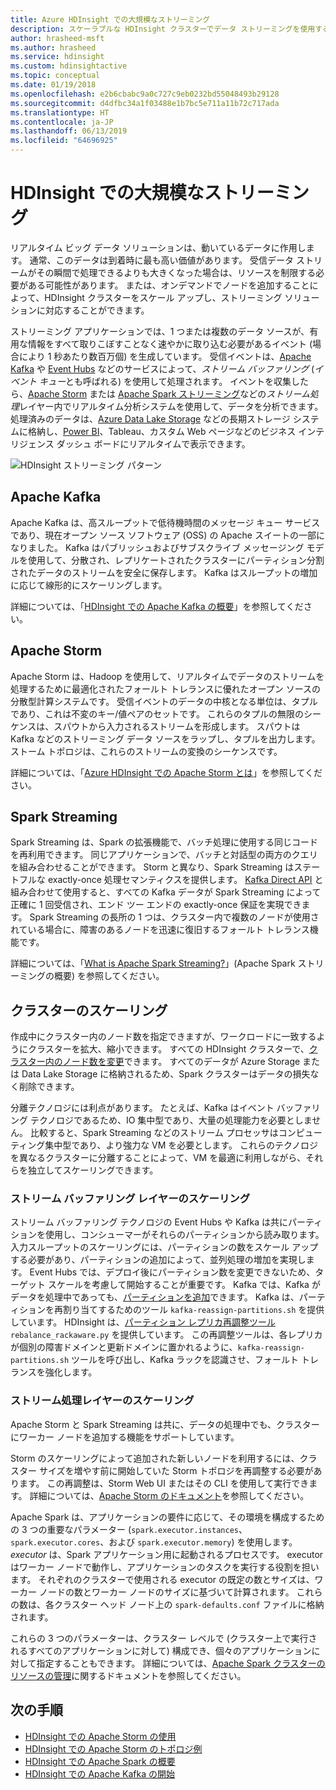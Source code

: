 ```yaml
---
title: Azure HDInsight での大規模なストリーミング
description: スケーラブルな HDInsight クラスターでデータ ストリーミングを使用する方法。
author: hrasheed-msft
ms.author: hrasheed
ms.service: hdinsight
ms.custom: hdinsightactive
ms.topic: conceptual
ms.date: 01/19/2018
ms.openlocfilehash: e2b6cbabc9a0c727c9eb0232bd55048493b29128
ms.sourcegitcommit: d4dfbc34a1f03488e1b7bc5e711a11b72c717ada
ms.translationtype: HT
ms.contentlocale: ja-JP
ms.lasthandoff: 06/13/2019
ms.locfileid: "64696925"
---
```

# <a name="streaming-at-scale-in-hdinsight"></a>HDInsight での大規模なストリーミング

リアルタイム ビッグ データ ソリューションは、動いているデータに作用します。 通常、このデータは到着時に最も高い価値があります。 受信データ ストリームがその瞬間で処理できるよりも大きくなった場合は、リソースを制限する必要がある可能性があります。 または、オンデマンドでノードを追加することによって、HDInsight クラスターをスケール アップし、ストリーミング ソリューションに対応することができます。


ストリーミング アプリケーションでは、1 つまたは複数のデータ ソースが、有用な情報をすべて取りこぼすことなく速やかに取り込む必要があるイベント (場合により 1 秒あたり数百万個) を生成しています。 受信イベントは、[Apache Kafka](kafka/apache-kafka-introduction.md) や [Event Hubs](https://azure.microsoft.com/services/event-hubs/) などのサービスによって、*ストリーム バッファリング* (*イベント キュー*とも呼ばれる) を使用して処理されます。 イベントを収集したら、[Apache Storm](storm/apache-storm-overview.md) または [Apache Spark ストリーミング](spark/apache-spark-streaming-overview.md)などの*ストリーム処理*レイヤー内でリアルタイム分析システムを使用して、データを分析できます。 処理済みのデータは、[Azure Data Lake Storage](https://azure.microsoft.com/services/storage/data-lake-storage/) などの長期ストレージ システムに格納し、[Power BI](https://powerbi.microsoft.com)、Tableau、カスタム Web ページなどのビジネス インテリジェンス ダッシュ ボードにリアルタイムで表示できます。


![HDInsight ストリーミング パターン](./media/hdinsight-streaming-at-scale-overview/HDInsight-streaming-patterns.png)

## <a name="apache-kafka"></a>Apache Kafka

Apache Kafka は、高スループットで低待機時間のメッセージ キュー サービスであり、現在オープン ソース ソフトウェア (OSS) の Apache スイートの一部になりました。 Kafka はパブリッシュおよびサブスクライブ メッセージング モデルを使用して、分散され、レプリケートされたクラスターにパーティション分割されたデータのストリームを安全に保存します。 Kafka はスループットの増加に応じて線形的にスケーリングします。

詳細については、「[HDInsight での Apache Kafka の概要](kafka/apache-kafka-introduction.md)」を参照してください。

## <a name="apache-storm"></a>Apache Storm

Apache Storm は、Hadoop を使用して、リアルタイムでデータのストリームを処理するために最適化されたフォールト トレランスに優れたオープン ソースの分散型計算システムです。 受信イベントのデータの中核となる単位は、タプルであり、これは不変のキー/値ペアのセットです。 これらのタプルの無限のシーケンスは、スパウトから入力されるストリームを形成します。 スパウトは Kafka などのストリーミング データ ソースをラップし、タプルを出力します。 ストーム トポロジは、これらのストリームの変換のシーケンスです。

詳細については、「[Azure HDInsight での Apache Storm とは](storm/apache-storm-overview.md)」を参照してください。

## <a name="spark-streaming"></a>Spark Streaming

Spark Streaming は、Spark の拡張機能で、バッチ処理に使用する同じコードを再利用できます。 同じアプリケーションで、バッチと対話型の両方のクエリを組み合わせることができます。 Storm と異なり、Spark Streaming はステートフルな exactly-once 処理セマンティクスを提供します。 [Kafka Direct API](https://spark.apache.org/docs/latest/streaming-kafka-integration.html) と組み合わせて使用すると、すべての Kafka データが Spark Streaming によって正確に 1 回受信され、エンド ツー エンドの exactly-once 保証を実現できます。 Spark Streaming の長所の 1 つは、クラスター内で複数のノードが使用されている場合に、障害のあるノードを迅速に復旧するフォールト トレランス機能です。

詳細については、「[What is Apache Spark Streaming?](hdinsight-spark-streaming-overview.md)」(Apache Spark ストリーミングの概要) を参照してください。

## <a name="scaling-a-cluster"></a>クラスターのスケーリング

作成中にクラスター内のノード数を指定できますが、ワークロードに一致するようにクラスターを拡大、縮小できます。 すべての HDInsight クラスターで、[クラスター内のノード数を変更](hdinsight-administer-use-portal-linux.md#scale-clusters)できます。 すべてのデータが Azure Storage または Data Lake Storage に格納されるため、Spark クラスターはデータの損失なく削除できます。

分離テクノロジには利点があります。 たとえば、Kafka はイベント バッファリング テクノロジであるため、IO 集中型であり、大量の処理能力を必要としません。 比較すると、Spark Streaming などのストリーム プロセッサはコンピューティング集中型であり、より強力な VM を必要とします。 これらのテクノロジを異なるクラスターに分離することによって、VM を最適に利用しながら、それらを独立してスケーリングできます。

### <a name="scale-the-stream-buffering-layer"></a>ストリーム バッファリング レイヤーのスケーリング

ストリーム バッファリング テクノロジの Event Hubs や Kafka は共にパーティションを使用し、コンシューマーがそれらのパーティションから読み取ります。 入力スループットのスケーリングには、パーティションの数をスケール アップする必要があり、パーティションの追加によって、並列処理の増加を実現します。 Event Hubs では、デプロイ後にパーティション数を変更できないため、ターゲット スケールを考慮して開始することが重要です。 Kafka では、Kafka がデータを処理中であっても、[パーティションを追加](https://kafka.apache.org/documentation.html#basic_ops_cluster_expansion)できます。 Kafka は、パーティションを再割り当てするためのツール `kafka-reassign-partitions.sh` を提供しています。 HDInsight は、[パーティション レプリカ再調整ツール](https://github.com/hdinsight/hdinsight-kafka-tools) `rebalance_rackaware.py` を提供しています。 この再調整ツールは、各レプリカが個別の障害ドメインと更新ドメインに置かれるように、`kafka-reassign-partitions.sh` ツールを呼び出し、Kafka ラックを認識させ、フォールト トレランスを強化します。

### <a name="scale-the-stream-processing-layer"></a>ストリーム処理レイヤーのスケーリング

Apache Storm と Spark Streaming は共に、データの処理中でも、クラスターにワーカー ノードを追加する機能をサポートしています。

Storm のスケーリングによって追加された新しいノードを利用するには、クラスター サイズを増やす前に開始していた Storm トポロジを再調整する必要があります。 この再調整は、Storm Web UI またはその CLI を使用して実行できます。 詳細については、[Apache Storm のドキュメント](https://storm.apache.org/documentation/Understanding-the-parallelism-of-a-Storm-topology.html)を参照してください。

Apache Spark は、アプリケーションの要件に応じて、その環境を構成するための 3 つの重要なパラメーター (`spark.executor.instances`、`spark.executor.cores`、および `spark.executor.memory`) を使用します。 *executor* は、Spark アプリケーション用に起動されるプロセスです。 executor はワーカー ノードで動作し、アプリケーションのタスクを実行する役割を担います。 それぞれのクラスターで使用される executor の既定の数とサイズは、ワーカー ノードの数とワーカー ノードのサイズに基づいて計算されます。 これらの数は、各クラスター ヘッド ノード上の `spark-defaults.conf` ファイルに格納されます。

これらの 3 つのパラメーターは、クラスター レベルで (クラスター上で実行されるすべてのアプリケーションに対して) 構成でき、個々のアプリケーションに対して指定することもできます。 詳細については、[Apache Spark クラスターのリソースの管理](spark/apache-spark-resource-manager.md)に関するドキュメントを参照してください。

## <a name="next-steps"></a>次の手順

* [HDInsight での Apache Storm の使用](storm/apache-storm-tutorial-get-started-linux.md)
* [HDInsight での Apache Storm のトポロジ例](storm/apache-storm-example-topology.md)
* [HDInsight での Apache Spark の概要](spark/apache-spark-overview.md)
* [HDInsight での Apache Kafka の開始](kafka/apache-kafka-get-started.md)
